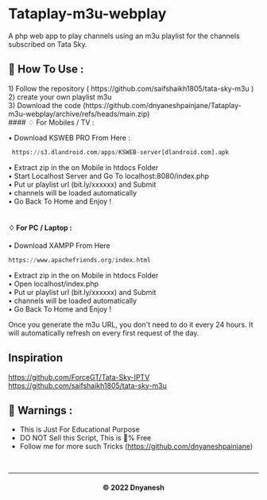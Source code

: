 # Tataplay-m3u-webplay

A php web app to play channels using an m3u playlist for the channels subscribed on Tata Sky.

<h2> 🍁 How To Use : </h2>
1) Follow the repository ( https://github.com/saifshaikh1805/tata-sky-m3u )<br>
2) create your own playlist m3u <br>
3) Download the code (https://github.com/dnyaneshpainjane/Tataplay-m3u-webplay/archive/refs/heads/main.zip)<br>
#### ♢ For Mobiles / TV :


• Download KSWEB PRO From Here :

```py
 https://s3.dlandroid.com/apps/KSWEB-server[dlandroid.com].apk

```

• Extract zip in the on Mobile in htdocs Folder <br>
• Start Localhost Server and Go To localhost:8080/index.php <br>
• Put ur playlist url (bit.ly/xxxxxx) and Submit <br>
• channels will be loaded automatically<br>
• Go Back To Home and Enjoy !<br><br>

#### ♢ For PC / Laptop :

• Download XAMPP From Here<br>

```py
https://www.apachefriends.org/index.html

```
• Extract zip in the on Mobile in htdocs Folder <br>
• Open localhost/index.php <br>
• Put ur playlist url (bit.ly/xxxxxx) and Submit <br>
• channels will be loaded automatically<br>
• Go Back To Home and Enjoy !

Once you generate the m3u URL, you don't need to do it every 24 hours. It will automatically refresh on every first request of the day.
## Inspiration
https://github.com/ForceGT/Tata-Sky-IPTV
https://github.com/saifshaikh1805/tata-sky-m3u

<h2>🚸 Warnings :</h2>

- This is Just For Educational Purpose
- DO NOT Sell this Script, This is 💯% Free
- Follow me for more such Tricks
(https://github.com/dnyaneshpainjane)
<br>


---
<h4 align='center'>© 2022 Dnyanesh </h4>

<!-- DO NOT REMOVE THIS CREDIT 🤬 🤬 -->
